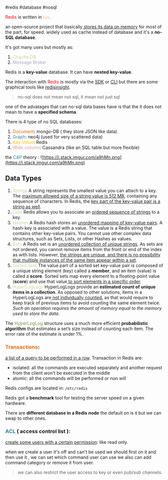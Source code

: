 #redis #database #nosql

<font color="#ff0000">Redis</font> is written in <font color="#fac08f">lua</font>.

an open-source project that basically<u> stores its data on memory</u> for most of the part, for speed. widely used as cache instead of database and it's a **no-SQL database**.

It's got many uses but mostly as:
1. <font color="#c3d69b">Chache DB</font>
2. <font color="#b2a2c7">Message Broker</font>

Redis is a **key-value** database.
It can have **nested key-value**.

The interaction with <font color="#ff0000">Redis</font> is mostly via the <u>SDK</u> or <u>CLI</u> but there are some graphical tools like <u>redisinsight</u>.

> no-sql does not mean not sql, it mean not just sql

one of the advatages that can no-sql data bases have is that the it does not mean to have a **specified schema**.

There is 4 type of no SQL databases:
1. <font color="#e36c09">Document</font>: mongo-DB ( they store JSON like data)  
2. <font color="#31859b">Graph</font>: neo4j (used for very scattered data)
3. <font color="#ffc000">Key-Value</font>: Redis
4. <font color="#d99694">Wide column</font>: Cassandra (like an SQL table but more flexible)

the <font color="#31859b">CAP</font> theory :
![https://i.stack.imgur.com/a9hMn.png](https://i.stack.imgur.com/a9hMn.png)

## Data Types
1. <font color="#c3d69b">Strings</font>
		A string represents the smallest value you can attach to a key. The <u>maximum allowed size of a string value is 512 MB</u>, containing any sequence of characters. In Redis, the <u>key part of the key-value pair is a string as well</u>.
2. <font color="#c3d69b">Lists</font>
		Redis allows you to associate an <u>ordered sequence of strings</u> to a key.
3. <font color="#c3d69b">Hashes</font>
		A Redis hash stores an <u>unordered mapping of key-value pairs</u>. A hash-key is associated with a value. The value is a Redis string that contains other key-value pairs. You cannot use other complex data structures, such as Sets, Lists, or other Hashes as values.
4. <font color="#c3d69b">Sets</font>
		A Redis set is an <u>unordered collection of unique strings</u>. As sets are not ordered, you cannot remove items from the front or end of the index as with lists. However, <u>the strings are unique, and there is no possibility that multiple instances of the same item appear within a set</u>.
5. <font color="#c3d69b">Sorted Sets</font>
		The value part of a sorted set key-value pair is composed of a unique string element (key) called a **member**, and an item (value) is called a **score**. Sorted sets map every element to a floating-point value (**score**) and use that value<u> to sort elements in a specific order</u>.
6. <font color="#c3d69b">HyperLogLogs</font>
		HyperLogLogs provide an **estimated count of unique items in a collection**. As opposed to other solutions, items in a HyperLogLogs are<u> not individually counted</u>, as that would require to keep track of previous items to avoid counting the same element twice. *Such an operation requires the amount of memory equal to the memory used to store the data*.



The <font color="#76923c">HyperLogLog</font> structure uses a much more efficient **probabilistic algorithm** that estimates a set’s size instead of counting each item. The error rate of the estimate is under 1%.

### <font color="#e36c09">Transactions</font>:
<u>a list of a query to be performed in a row</u>.
Transaction in Redis are:
 - isolated: 
	 all the commands are executed separately and another request from the client won't be executed in the middle
 - atomic: 
	all the commands will be performed or non will 



Redis configs are located in: `/etc/redis`

Redis got a **benchmark** tool for testing the server speed on a given hardware.

There are **different database in a Redis node** the default on is `0` but we can swap to other ones.


### <font color="#31859b">ACL</font> ( access control list ):
<u>create some users with a certain permission</u>: like read only.

when we create a user it's off and can't be used we should first on it and then use it , we can set which command user can use we also can add command category or remove it from user.

> we can also restrict the user access to key or even pub/sub channels.
